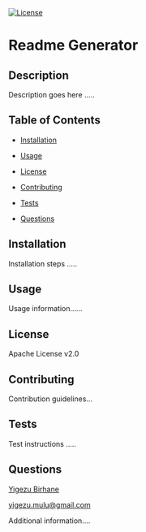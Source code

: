 [![License](https://img.shields.io/badge/License-Apache%202.0-blue.svg)](#license)


  # Readme Generator


  ## Description

  
  Description goes here .....


  ## Table of Contents

  
  
  * [Installation](#installation)

  
  * [Usage](#usage)

  
  * [License](#license)

  
  * [Contributing](#contributing)

  
  * [Tests](#tests)

  
  * [Questions](#questions)

  


  ## Installation

  
  Installation steps .....


  ## Usage

  
  Usage information......


  ## License

  
  Apache License v2.0


  ## Contributing

  
  Contribution guidelines...


  ## Tests

  
  Test instructions .....

      
  ## Questions

  
  [Yigezu Birhane](https://yigezu1.github.io/Yigezu1/)

  yigezu.mulu@gmail.com

  Additional information....
  